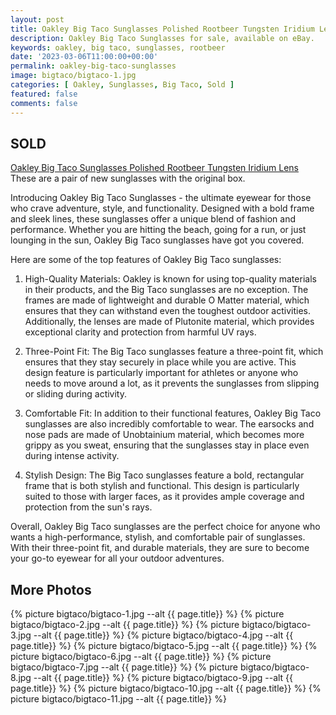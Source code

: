```yaml
---
layout: post
title: Oakley Big Taco Sunglasses Polished Rootbeer Tungsten Iridium Lens
description: Oakley Big Taco Sunglasses for sale, available on eBay. 
keywords: oakley, big taco, sunglasses, rootbeer
date: '2023-03-06T11:00:00+00:00'
permalink: oakley-big-taco-sunglasses
image: bigtaco/bigtaco-1.jpg
categories: [ Oakley, Sunglasses, Big Taco, Sold ]
featured: false
comments: false 
---
```


## SOLD

[Oakley Big Taco Sunglasses Polished Rootbeer Tungsten Iridium Lens](https://www.ebay.com/itm/155441459975) These are a pair of new sunglasses with the original box.


Introducing Oakley Big Taco Sunglasses - the ultimate eyewear for those who crave adventure, style, and functionality. Designed with a bold frame and sleek lines, these sunglasses offer a unique blend of fashion and performance. Whether you are hitting the beach, going for a run, or just lounging in the sun, Oakley Big Taco sunglasses have got you covered.

Here are some of the top features of Oakley Big Taco sunglasses:

1. High-Quality Materials: Oakley is known for using top-quality materials in their products, and the Big Taco sunglasses are no exception. The frames are made of lightweight and durable O Matter material, which ensures that they can withstand even the toughest outdoor activities. Additionally, the lenses are made of Plutonite material, which provides exceptional clarity and protection from harmful UV rays.

2. Three-Point Fit: The Big Taco sunglasses feature a three-point fit, which ensures that they stay securely in place while you are active. This design feature is particularly important for athletes or anyone who needs to move around a lot, as it prevents the sunglasses from slipping or sliding during activity.

3. Comfortable Fit: In addition to their functional features, Oakley Big Taco sunglasses are also incredibly comfortable to wear. The earsocks and nose pads are made of Unobtainium material, which becomes more grippy as you sweat, ensuring that the sunglasses stay in place even during intense activity.

4. Stylish Design: The Big Taco sunglasses feature a bold, rectangular frame that is both stylish and functional. This design is particularly suited to those with larger faces, as it provides ample coverage and protection from the sun's rays.

Overall, Oakley Big Taco sunglasses are the perfect choice for anyone who wants a high-performance, stylish, and comfortable pair of sunglasses. With their three-point fit, and durable materials, they are sure to become your go-to eyewear for all your outdoor adventures.

## More Photos
{% picture bigtaco/bigtaco-1.jpg --alt {{ page.title}}  %}
{% picture bigtaco/bigtaco-2.jpg --alt {{ page.title}}  %}
{% picture bigtaco/bigtaco-3.jpg --alt {{ page.title}}  %}
{% picture bigtaco/bigtaco-4.jpg --alt {{ page.title}}  %}
{% picture bigtaco/bigtaco-5.jpg --alt {{ page.title}}  %}
{% picture bigtaco/bigtaco-6.jpg --alt {{ page.title}}  %}
{% picture bigtaco/bigtaco-7.jpg --alt {{ page.title}}  %}
{% picture bigtaco/bigtaco-8.jpg --alt {{ page.title}}  %}
{% picture bigtaco/bigtaco-9.jpg --alt {{ page.title}}  %}
{% picture bigtaco/bigtaco-10.jpg --alt {{ page.title}}  %}
{% picture bigtaco/bigtaco-11.jpg --alt {{ page.title}}  %}
